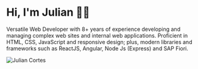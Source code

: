 # Hi, I'm Julian 👋🏾

Versatile Web Developer with 8+ years of experience developing and managing
complex web sites and internal web applications. Proficient in HTML, CSS,
JavaScript and responsive design; plus, modern libraries and frameworks such as
ReactJS, Angular, Node Js (Express) and SAP Fiori.

![Julian Cortes](https://github.com/julianfcp/github-stats/blob/master/generated/overview.svg)

<!--
**julianfcp/julianfcp** is a ✨ _special_ ✨ repository because its `README.md` (this file) appears on your GitHub profile.

Here are some ideas to get you started:

- 🔭 I’m currently working on ...
- 🌱 I’m currently learning ...
- 👯 I’m looking to collaborate on ...
- 🤔 I’m looking for help with ...
- 💬 Ask me about ...
- 📫 How to reach me: ...
- 😄 Pronouns: ...
- ⚡ Fun fact: ...
-->
